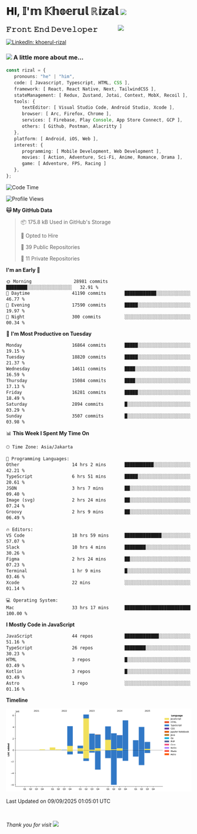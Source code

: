 <h1> 𝐇𝐢, 𝕀'𝕞 𝕂𝕙𝕠𝕖𝕣𝕦𝕝 ℝ𝕚𝕫𝕒𝕝 <img src="https://media.giphy.com/media/mGcNjsfWAjY5AEZNw6/giphy.gif" width="50"></h1>
<img align='right' src="https://media.giphy.com/media/v1.Y2lkPTc5MGI3NjExOWI2ajR2NGJubzBsZHFuaHMwajRrcDNsNXJwOG8yb3F0NjhkNXF4OSZlcD12MV9pbnRlcm5hbF9naWZfYnlfaWQmY3Q9cw/fkZukR450RQ1qnGaq9/giphy.gif" width="200">
<strong style="font-size:20px;">𝙵𝚛𝚘𝚗𝚝 𝙴𝚗𝚍 𝙳𝚎𝚟𝚎𝚕𝚘𝚙𝚎𝚛</strong>
</p></em>

[![LinkedIn: khoerul-rizal](https://img.shields.io/badge/khoerul--rizal-blue?style=flat-square&logo=Linkedin&logoColor=white&link=https://www.linkedin.com/in/khoerul-rizal/)](https://www.linkedin.com/in/khoerul-rizal/)

### <img src="https://media.giphy.com/media/VgCDAzcKvsR6OM0uWg/giphy.gif" width="50"> A little more about me...

```typescript
const rizal = {
   pronouns: "he" | "him",
   code: [ Javascript, Typescript, HTML, CSS ],
   framework: [ React, React Native, Next, TailwindCSS ],
   stateManagement: [ Redux, Zustand, Jotai, Context, MobX, Recoil ],
   tools: {
      textEditor: [ Visual Studio Code, Android Studio, Xcode ],
      browser: [ Arc, Firefox, Chrome ],
      services: [ Firebase, Play Console, App Store Connect, GCP ],
      others: [ Github, Postman, Alacritty ]
   },
   platform: [ Android, iOS, Web ],
   interest: {
      programming: [ Mobile Development, Web Development ],
      movies: [ Action, Adventure, Sci-Fi, Anime, Romance, Drama ],
      game: [ Adventure, FPS, Racing ]
   },
};
```

<!--START_SECTION:waka-->
![Code Time](http://img.shields.io/badge/Code%20Time-3%2C884%20hrs%2047%20mins-blue)

![Profile Views](http://img.shields.io/badge/Profile%20Views-0-blue)

**🐱 My GitHub Data** 

> 📦 175.8 kB Used in GitHub's Storage 
 > 
> 💼 Opted to Hire
 > 
> 📜 39 Public Repositories 
 > 
> 🔑 11 Private Repositories 
 > 
**I'm an Early 🐤** 

```text
🌞 Morning                28981 commits       ████████░░░░░░░░░░░░░░░░░   32.91 % 
🌆 Daytime                41190 commits       ████████████░░░░░░░░░░░░░   46.77 % 
🌃 Evening                17590 commits       █████░░░░░░░░░░░░░░░░░░░░   19.97 % 
🌙 Night                  300 commits         ░░░░░░░░░░░░░░░░░░░░░░░░░   00.34 % 
```
📅 **I'm Most Productive on Tuesday** 

```text
Monday                   16864 commits       █████░░░░░░░░░░░░░░░░░░░░   19.15 % 
Tuesday                  18820 commits       █████░░░░░░░░░░░░░░░░░░░░   21.37 % 
Wednesday                14611 commits       ████░░░░░░░░░░░░░░░░░░░░░   16.59 % 
Thursday                 15084 commits       ████░░░░░░░░░░░░░░░░░░░░░   17.13 % 
Friday                   16281 commits       █████░░░░░░░░░░░░░░░░░░░░   18.49 % 
Saturday                 2894 commits        █░░░░░░░░░░░░░░░░░░░░░░░░   03.29 % 
Sunday                   3507 commits        █░░░░░░░░░░░░░░░░░░░░░░░░   03.98 % 
```


📊 **This Week I Spent My Time On** 

```text
🕑︎ Time Zone: Asia/Jakarta

💬 Programming Languages: 
Other                    14 hrs 2 mins       ███████████░░░░░░░░░░░░░░   42.21 % 
TypeScript               6 hrs 51 mins       █████░░░░░░░░░░░░░░░░░░░░   20.61 % 
JSON                     3 hrs 7 mins        ██░░░░░░░░░░░░░░░░░░░░░░░   09.40 % 
Image (svg)              2 hrs 24 mins       ██░░░░░░░░░░░░░░░░░░░░░░░   07.24 % 
Groovy                   2 hrs 9 mins        ██░░░░░░░░░░░░░░░░░░░░░░░   06.49 % 

🔥 Editors: 
VS Code                  18 hrs 59 mins      ██████████████░░░░░░░░░░░   57.07 % 
Slack                    10 hrs 4 mins       ████████░░░░░░░░░░░░░░░░░   30.26 % 
Figma                    2 hrs 24 mins       ██░░░░░░░░░░░░░░░░░░░░░░░   07.23 % 
Terminal                 1 hr 9 mins         █░░░░░░░░░░░░░░░░░░░░░░░░   03.46 % 
Xcode                    22 mins             ░░░░░░░░░░░░░░░░░░░░░░░░░   01.14 % 

💻 Operating System: 
Mac                      33 hrs 17 mins      █████████████████████████   100.00 % 
```

**I Mostly Code in JavaScript** 

```text
JavaScript               44 repos            █████████████░░░░░░░░░░░░   51.16 % 
TypeScript               26 repos            ████████░░░░░░░░░░░░░░░░░   30.23 % 
HTML                     3 repos             █░░░░░░░░░░░░░░░░░░░░░░░░   03.49 % 
Kotlin                   3 repos             █░░░░░░░░░░░░░░░░░░░░░░░░   03.49 % 
Astro                    1 repo              ░░░░░░░░░░░░░░░░░░░░░░░░░   01.16 % 
```



**Timeline**

![Lines of Code chart](https://raw.githubusercontent.com/khoerulrizal/khoerulrizal/main/assets/bar_graph.png)


 Last Updated on 09/09/2025 01:05:01 UTC
<!--END_SECTION:waka-->
</details>
<br/>

<em>Thank you for visit</em> <img src="https://media.giphy.com/media/v1.Y2lkPTc5MGI3NjExcHdvNm1qZWtjaGw0ZjdwM3Z3NnY2dHlueTVuODBta2FiY20wM2YybSZlcD12MV9pbnRlcm5hbF9naWZfYnlfaWQmY3Q9cw/tV25tpdKqdFa9x81k2/giphy.gif" width="40">
